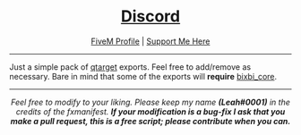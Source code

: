 <h1 align='center'><a href='https://discord.link/bixbi'>Discord</a></h1>
<p align='center'><a href='https://forum.cfx.re/u/Leah_UK/summary'>FiveM Profile</a> | <a href='https://ko-fi.com/bixbi'>Support Me Here</a><br></p>

---

Just a simple pack of <a href='https://github.com/overextended/qtarget'>qtarget</a> exports. Feel free to add/remove as necessary. Bare in mind that some of the exports will <b>require</b> <a href='https://github.com/Leah-UK/bixbi_core'>bixbi_core</a>.

---

<p align='center'><i>Feel free to modify to your liking. Please keep my name <b>(Leah#0001)</b> in the credits of the fxmanifest. <b>If your modification is a bug-fix I ask that you make a pull request, this is a free script; please contribute when you can.</b></i></p>
